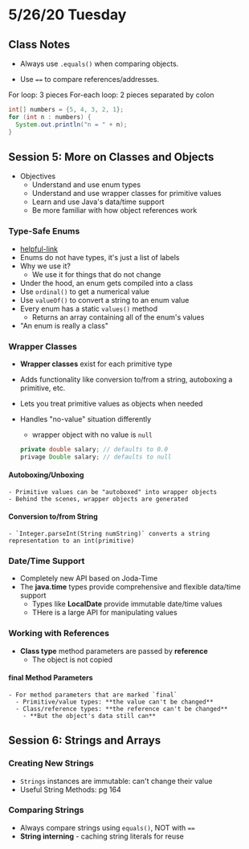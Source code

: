 # 5/26/20 Tuesday 

## Class Notes 

  - Always use `.equals()` when comparing objects. 
  
  - Use `==` to compare references/addresses.

  For loop: 3 pieces
  For-each loop: 2 pieces separated by colon

  ```java
  int[] numbers = {5, 4, 3, 2, 1};
  for (int n : numbers) {
    System.out.println("n = " + n);
  }
  ```

## Session 5: More on Classes and Objects 
  - Objectives 
    - Understand and use enum types 
    - Understand and use wrapper classes for primitive values 
    - Learn and use Java's data/time support 
    - Be more familiar with how object references work 
  
### Type-Safe Enums 
  - [helpful-link](https://www.youtube.com/watch?v=LYKHxwQ0QH8&t=359s)
  - Enums do not have types, it's just a list of labels
  - Why we use it?
    - We use it for things that do not change 
  - Under the hood, an enum gets compiled into a class 
  - Use `ordinal()` to get a numerical value
  - Use `valueOf()` to convert a string to an enum value 
  - Every enum has a static `values()` method 
    - Returns an array containing all of the enum's values 
  - "An enum is really a class"

### Wrapper Classes 
  - **Wrapper classes** exist for each primitive type 
  - Adds functionality like conversion to/from a string, autoboxing a primitive, etc. 
  - Lets you treat primitive values as objects when needed 

  - Handles "no-value" situation differently 
    - wrapper object with no value is `null`
    ```java
    private double salary; // defaults to 0.0
    privage Double salary; // defaults to null 
    ```
  #### Autoboxing/Unboxing 
    - Primitive values can be "autoboxed" into wrapper objects 
    - Behind the scenes, wrapper objects are generated 

  #### Conversion to/from String 
    - `Integer.parseInt(String numString)` converts a string representation to an int(primitive)

### Date/Time Support 
  - Completely new API based on Joda-Time 
  - The **java.time** types provide comprehensive and flexible data/time support 
    - Types like **LocalDate** provide immutable date/time values 
    - THere is a large API for manipulating values 

### Working with References 
  - **Class type** method parameters are passed by **reference**
    - The object is not copied
  
  #### final Method Parameters
    - For method parameters that are marked `final`
      - Primitive/value types: **the value can't be changed**
      - Class/reference types: **the reference can't be changed**
        - **But the object's data still can**
  
## Session 6: Strings and Arrays 

### Creating New Strings 
  - `Strings` instances are immutable: can't change their value 
  - Useful String Methods: pg 164 

### Comparing Strings 
  - Always compare strings using `equals()`, NOT with `==`
  - **String interning** - caching string literals for reuse 